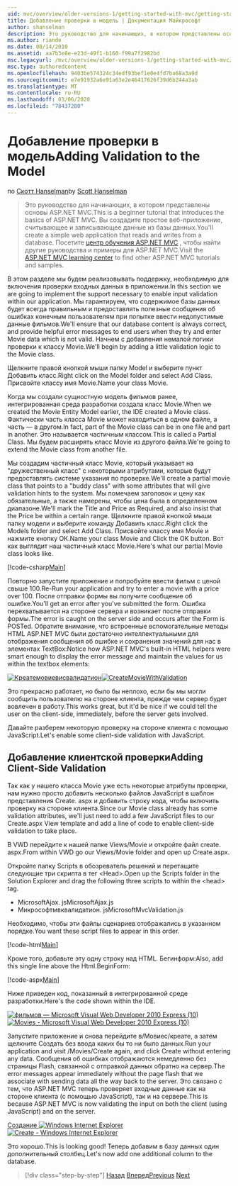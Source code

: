 ```yaml
---
uid: mvc/overview/older-versions-1/getting-started-with-mvc/getting-started-with-mvc-part7
title: Добавление проверки в модель | Документация Майкрософт
author: shanselman
description: Это руководство для начинающих, в котором представлены основы ASP.NET MVC. Создание простого веб-приложения, считывающего и записывающего данные из базы данных.
ms.author: riande
ms.date: 08/14/2010
ms.assetid: aa7b3e8e-e23d-49f1-b160-f99a7f2982bd
msc.legacyurl: /mvc/overview/older-versions-1/getting-started-with-mvc/getting-started-with-mvc-part7
msc.type: authoredcontent
ms.openlocfilehash: 9403be574324c34edf93bef1e0e4fd7ba68a3a9d
ms.sourcegitcommit: e7e91932a6e91a63e2e46417626f39d6b244a3ab
ms.translationtype: MT
ms.contentlocale: ru-RU
ms.lasthandoff: 03/06/2020
ms.locfileid: "78437280"
---
```

# <a name="adding-validation-to-the-model"></a><span data-ttu-id="2a96f-104">Добавление проверки в модель</span><span class="sxs-lookup"><span data-stu-id="2a96f-104">Adding Validation to the Model</span></span>

<span data-ttu-id="2a96f-105">по [Скотт Hanselman](https://github.com/shanselman)</span><span class="sxs-lookup"><span data-stu-id="2a96f-105">by [Scott Hanselman](https://github.com/shanselman)</span></span>

> <span data-ttu-id="2a96f-106">Это руководство для начинающих, в котором представлены основы ASP.NET MVC.</span><span class="sxs-lookup"><span data-stu-id="2a96f-106">This is a beginner tutorial that introduces the basics of ASP.NET MVC.</span></span> <span data-ttu-id="2a96f-107">Вы создадите простое веб-приложение, считывающее и записывающее данные из базы данных.</span><span class="sxs-lookup"><span data-stu-id="2a96f-107">You'll create a simple web application that reads and writes from a database.</span></span> <span data-ttu-id="2a96f-108">Посетите [центр обучения ASP.NET MVC](../../../index.md) , чтобы найти другие руководства и примеры для ASP.NET MVC.</span><span class="sxs-lookup"><span data-stu-id="2a96f-108">Visit the [ASP.NET MVC learning center](../../../index.md) to find other ASP.NET MVC tutorials and samples.</span></span>

<span data-ttu-id="2a96f-109">В этом разделе мы будем реализовывать поддержку, необходимую для включения проверки входных данных в приложении.</span><span class="sxs-lookup"><span data-stu-id="2a96f-109">In this section we are going to implement the support necessary to enable input validation within our application.</span></span> <span data-ttu-id="2a96f-110">Мы гарантируем, что содержимое базы данных будет всегда правильным и предоставлять полезные сообщения об ошибках конечным пользователям при попытке ввести недопустимые данные фильмов.</span><span class="sxs-lookup"><span data-stu-id="2a96f-110">We'll ensure that our database content is always correct, and provide helpful error messages to end users when they try and enter Movie data which is not valid.</span></span> <span data-ttu-id="2a96f-111">Начнем с добавления немалой логики проверки к классу Movie.</span><span class="sxs-lookup"><span data-stu-id="2a96f-111">We'll begin by adding a little validation logic to the Movie class.</span></span>

<span data-ttu-id="2a96f-112">Щелкните правой кнопкой мыши папку Model и выберите пункт Добавить класс.</span><span class="sxs-lookup"><span data-stu-id="2a96f-112">Right click on the Model folder and select Add Class.</span></span> <span data-ttu-id="2a96f-113">Присвойте классу имя Movie.</span><span class="sxs-lookup"><span data-stu-id="2a96f-113">Name your class Movie.</span></span>

<span data-ttu-id="2a96f-114">Когда мы создали сущностную модель фильмов ранее, интегрированная среда разработки создала класс Movie.</span><span class="sxs-lookup"><span data-stu-id="2a96f-114">When we created the Movie Entity Model earlier, the IDE created a Movie class.</span></span> <span data-ttu-id="2a96f-115">Фактически часть класса Movie может находиться в одном файле, а часть — в другом.</span><span class="sxs-lookup"><span data-stu-id="2a96f-115">In fact, part of the Movie class can be in one file and part in another.</span></span> <span data-ttu-id="2a96f-116">Это называется частичным классом.</span><span class="sxs-lookup"><span data-stu-id="2a96f-116">This is called a Partial Class.</span></span> <span data-ttu-id="2a96f-117">Мы будем расширять класс Movie из другого файла.</span><span class="sxs-lookup"><span data-stu-id="2a96f-117">We're going to extend the Movie class from another file.</span></span>

<span data-ttu-id="2a96f-118">Мы создадим частичный класс Movie, который указывает на "дружественный класс" с некоторыми атрибутами, которые будут предоставлять системе указания по проверке.</span><span class="sxs-lookup"><span data-stu-id="2a96f-118">We'll create a partial movie class that points to a "buddy class" with some attributes that will give validation hints to the system.</span></span> <span data-ttu-id="2a96f-119">Мы помечаем заголовок и цену как обязательные, а также намерены, чтобы цена была в определенном диапазоне.</span><span class="sxs-lookup"><span data-stu-id="2a96f-119">We'll mark the Title and Price as Required, and also insist that the Price be within a certain range.</span></span> <span data-ttu-id="2a96f-120">Щелкните правой кнопкой мыши папку модели и выберите команду Добавить класс.</span><span class="sxs-lookup"><span data-stu-id="2a96f-120">Right click the Models folder and select Add Class.</span></span> <span data-ttu-id="2a96f-121">Присвойте классу имя Movie и нажмите кнопку ОК.</span><span class="sxs-lookup"><span data-stu-id="2a96f-121">Name your class Movie and Click the OK button.</span></span> <span data-ttu-id="2a96f-122">Вот как выглядит наш частичный класс Movie.</span><span class="sxs-lookup"><span data-stu-id="2a96f-122">Here's what our partial Movie class looks like.</span></span>

[!code-csharp[Main](getting-started-with-mvc-part7/samples/sample1.cs)]

<span data-ttu-id="2a96f-123">Повторно запустите приложение и попробуйте ввести фильм с ценой свыше 100.</span><span class="sxs-lookup"><span data-stu-id="2a96f-123">Re-Run your application and try to enter a movie with a price over 100.</span></span> <span data-ttu-id="2a96f-124">После отправки формы вы получите сообщение об ошибке.</span><span class="sxs-lookup"><span data-stu-id="2a96f-124">You'll get an error after you've submitted the form.</span></span> <span data-ttu-id="2a96f-125">Ошибка перехватывается на стороне сервера и возникает после отправки формы.</span><span class="sxs-lookup"><span data-stu-id="2a96f-125">The error is caught on the server side and occurs after the Form is POSTed.</span></span> <span data-ttu-id="2a96f-126">Обратите внимание, что встроенные вспомогательные методы HTML ASP.NET MVC были достаточно интеллектуальными для отображения сообщения об ошибке и сохранения значений для нас в элементах TextBox:</span><span class="sxs-lookup"><span data-stu-id="2a96f-126">Notice how ASP.NET MVC's built-in HTML helpers were smart enough to display the error message and maintain the values for us within the textbox elements:</span></span>

<span data-ttu-id="2a96f-127">[![Креатемовиевисвалидатион](getting-started-with-mvc-part7/_static/image2.png)](getting-started-with-mvc-part7/_static/image1.png)</span><span class="sxs-lookup"><span data-stu-id="2a96f-127">[![CreateMovieWithValidation](getting-started-with-mvc-part7/_static/image2.png)](getting-started-with-mvc-part7/_static/image1.png)</span></span>

<span data-ttu-id="2a96f-128">Это прекрасно работает, но было бы неплохо, если бы мы могли сообщить пользователю на стороне клиента, прежде чем сервер будет вовлечен в работу.</span><span class="sxs-lookup"><span data-stu-id="2a96f-128">This works great, but it'd be nice if we could tell the user on the client-side, immediately, before the server gets involved.</span></span>

<span data-ttu-id="2a96f-129">Давайте разберем некоторую проверку на стороне клиента с помощью JavaScript.</span><span class="sxs-lookup"><span data-stu-id="2a96f-129">Let's enable some client-side validation with JavaScript.</span></span>

## <a name="adding-client-side-validation"></a><span data-ttu-id="2a96f-130">Добавление клиентской проверки</span><span class="sxs-lookup"><span data-stu-id="2a96f-130">Adding Client-Side Validation</span></span>

<span data-ttu-id="2a96f-131">Так как у нашего класса Movie уже есть некоторые атрибуты проверки, нам нужно просто добавить несколько файлов JavaScript в шаблон представления Create. aspx и добавить строку кода, чтобы включить проверку на стороне клиента.</span><span class="sxs-lookup"><span data-stu-id="2a96f-131">Since our Movie class already has some validation attributes, we'll just need to add a few JavaScript files to our Create.aspx View template and add a line of code to enable client-side validation to take place.</span></span>

<span data-ttu-id="2a96f-132">В VWD перейдите к нашей папке Views/Movie и откройте файл create. aspx.</span><span class="sxs-lookup"><span data-stu-id="2a96f-132">From within VWD go our Views/Movie folder and open up Create.aspx.</span></span>

<span data-ttu-id="2a96f-133">Откройте папку Scripts в обозреватель решений и перетащите следующие три скрипта в тег &lt;Head&gt;.</span><span class="sxs-lookup"><span data-stu-id="2a96f-133">Open up the Scripts folder in the Solution Explorer and drag the following three scripts to within the &lt;head&gt; tag.</span></span>

- <span data-ttu-id="2a96f-134">MicrosoftAjax. js</span><span class="sxs-lookup"><span data-stu-id="2a96f-134">MicrosoftAjax.js</span></span>
- <span data-ttu-id="2a96f-135">Микрософтмвквалидатион. js</span><span class="sxs-lookup"><span data-stu-id="2a96f-135">MicrosoftMvcValidation.js</span></span>

<span data-ttu-id="2a96f-136">Необходимо, чтобы эти файлы сценариев отображались в указанном порядке.</span><span class="sxs-lookup"><span data-stu-id="2a96f-136">You want these script files to appear in this order.</span></span>

[!code-html[Main](getting-started-with-mvc-part7/samples/sample2.html)]

<span data-ttu-id="2a96f-137">Кроме того, добавьте эту одну строку над HTML. Бегинформ:</span><span class="sxs-lookup"><span data-stu-id="2a96f-137">Also, add this single line above the Html.BeginForm:</span></span>

[!code-aspx[Main](getting-started-with-mvc-part7/samples/sample3.aspx)]

<span data-ttu-id="2a96f-138">Ниже приведен код, показанный в интегрированной среде разработки.</span><span class="sxs-lookup"><span data-stu-id="2a96f-138">Here's the code shown within the IDE.</span></span>

<span data-ttu-id="2a96f-139">[![фильмов — Microsoft Visual Web Developer 2010 Express (10)](getting-started-with-mvc-part7/_static/image4.png)](getting-started-with-mvc-part7/_static/image3.png)</span><span class="sxs-lookup"><span data-stu-id="2a96f-139">[![Movies - Microsoft Visual Web Developer 2010 Express (10)](getting-started-with-mvc-part7/_static/image4.png)](getting-started-with-mvc-part7/_static/image3.png)</span></span>

<span data-ttu-id="2a96f-140">Запустите приложение и снова перейдите в/Мовиес/креате, а затем щелкните Создать без ввода каких бы то ни было данных.</span><span class="sxs-lookup"><span data-stu-id="2a96f-140">Run your application and visit /Movies/Create again, and click Create without entering any data.</span></span> <span data-ttu-id="2a96f-141">Сообщения об ошибках отображаются немедленно без страницы Flash, связанной с отправкой данных обратно на сервер.</span><span class="sxs-lookup"><span data-stu-id="2a96f-141">The error messages appear immediately without the page flash that we associate with sending data all the way back to the server.</span></span> <span data-ttu-id="2a96f-142">Это связано с тем, что ASP.NET MVC теперь проверяет входные данные как на стороне клиента (с помощью JavaScript), так и на сервере.</span><span class="sxs-lookup"><span data-stu-id="2a96f-142">This is because ASP.NET MVC is now validating the input on both the client (using JavaScript) and on the server.</span></span>

<span data-ttu-id="2a96f-143">[Создание ![Windows Internet Explorer](getting-started-with-mvc-part7/_static/image6.png)](getting-started-with-mvc-part7/_static/image5.png)</span><span class="sxs-lookup"><span data-stu-id="2a96f-143">[![Create - Windows Internet Explorer](getting-started-with-mvc-part7/_static/image6.png)](getting-started-with-mvc-part7/_static/image5.png)</span></span>

<span data-ttu-id="2a96f-144">Это хорошо.</span><span class="sxs-lookup"><span data-stu-id="2a96f-144">This is looking good!</span></span> <span data-ttu-id="2a96f-145">Теперь добавим в базу данных один дополнительный столбец.</span><span class="sxs-lookup"><span data-stu-id="2a96f-145">Let's now add one additional column to the database.</span></span>

> [!div class="step-by-step"]
> <span data-ttu-id="2a96f-146">[Назад](getting-started-with-mvc-part6.md)
> [Вперед](getting-started-with-mvc-part8.md)</span><span class="sxs-lookup"><span data-stu-id="2a96f-146">[Previous](getting-started-with-mvc-part6.md)
[Next](getting-started-with-mvc-part8.md)</span></span>
